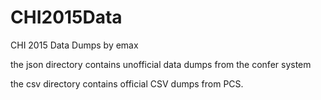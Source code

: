 # CHI2015Data

CHI 2015 Data Dumps
by emax

the json directory contains unofficial data dumps from the confer system

the csv directory contains official CSV dumps from PCS.



